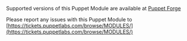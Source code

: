 Supported versions of this Puppet Module are available at [Puppet Forge](#http://forge.puppetlabs.com/puppetlabs/ciscopuppet)

Please report any issues with this Puppet Module to [https://tickets.puppetlabs.com/browse/MODULES/](https://tickets.puppetlabs.com/browse/MODULES/)

